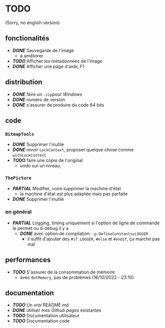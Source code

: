 ﻿# TODO

(Sorry, no english version)

## fonctionalités
- ***DONE*** Sauvegarde de l'image
  - à améliorer
- ***TODO*** Afficher les métadonnées de l'image
- ***DONE*** Afficher une page d'aide, F1

## distribution
- ***DONE*** faire un `.zip`pour *Windows*
- ***DONE*** numéro de version
- ***DONE*** s'assurer de produire du code 64 bits

## code

### `BitmapTools`
- ***DONE*** Supprimer l'inutile
- ***DONE*** revoir `LockContext`, proposer quelque chose comme `withLockContext`
- ***TODO*** faire une copie de l'original
  - *undo* sur un niveau,


### `ThePicture`
- ***PARTIAL*** Modifier, voire supprimer la machine d'état
  - la machine d'état est plus adaptée mais pas parfaite
- ***DONE*** Supprimer l'inutile

### en général
- ***PARTIAL*** Logging, timing uniquement si l'option de ligne de commande le permet ou si debug il y a
  - ***DONE*** avec option de compilation: `-p:DefineConstants=LOGGER`
    - il suffit d'ajouter des `#if LOGGER`, `#else` et `#endif`, ça marche pas mal

## performances
- ***TODO*** S'assurer de la consommation de mémoire
  - avec `dotMemory`, pas de problèmes (16/10/2022 - 23:10)

## documentation
- ***TODO*** Un *vrai* README.md
- ***DONE*** utiliser mes *Github pages* existantes
- ***TODO*** Documentation utilisateur
- ***TODO*** Documentation code
